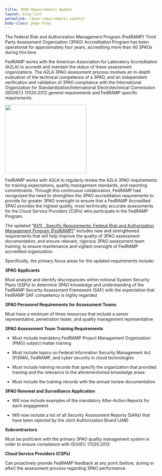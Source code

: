 ```yaml
---
title: 3PAO Requirements Update
layout: blog-list
permalink: /3pao-requirements-update/
body-class: page-blog
---
```

The Federal Risk and Authorization Management Program (FedRAMP) Third Party Assessment Organization (3PAO) Accreditation Program has been operational for approximately four years, accrediting more than 40 3PAOs during this time.

FedRAMP works with the American Association for Laboratory Accreditation (A2LA) to accredit and maintain the status of these assessment organizations. The A2LA 3PAO assessment process involves an in-depth evaluation of the technical competence of a 3PAO, and an independent verification and validation of 3PAO compliance with the International Organization for Standardization/International Electrotechnical Commission (ISO/IEC) 17020:2012 general requirements and FedRAMP specific requirements.

<a href="https://s3.amazonaws.com/sitesusa/wp-content/uploads/sites/482/2017/02/Screen-Shot-2017-02-16-at-2.56.26-PM.png"><img class="size-full wp-image-66590 alignright" src="https://s3.amazonaws.com/sitesusa/wp-content/uploads/sites/482/2017/02/Screen-Shot-2017-02-16-at-2.56.26-PM.png" alt="" width="269" height="226" /></a>

FedRAMP works with A2LA to regularly review the A2LA 3PAO requirements for training expectations, quality management standards, and reporting commitments. Through this continuous collaboration, FedRAMP had recognized the need to strengthen the 3PAO accreditation requirements to provide for greater 3PAO oversight to ensure that a FedRAMP Accredited 3PAO provides the highest quality, most technically accurate assessments for the Cloud Service Providers (CSPs) who participate in the FedRAMP Program.

The updated “[R311 , Specific Requirements: Federal Risk and Authorization Management Program (FedRAMP)](https://portal.a2la.org/requirements/A2LA_R311.pdf)” includes new and strengthened requirements that will help improve the quality of 3PAO assessment documentation; and ensure relevant, rigorous 3PAO assessment team training; to ensure maintenance and vigilant oversight of FedRAMP accredited organization.

Specifically, the primary focus areas for the updated requirements include:

**3PAO Applicants**  

Must analyze and identify discrepancies within notional System Security Plans (SSPs) to determine 3PAO knowledge and understanding of the FedRAMP Security Assessment Framework (SAF) with the expectation that FedRAMP SAF competency is highly regarded

**3PAO Personnel Requirements for Assessment Teams**

Must have a minimum of three resources that include a senior representative, penetration tester, and quality management representative

**3PAO Assessment Team Training Requirements**

* Must include mandatory FedRAMP Project Management Organization (PMO) subject matter training

* Must include topics on Federal Information Security Management Act (FISMA), FedRAMP, and cyber security in cloud technologies

* Must include training records that specify the organization that provided training and the relevance to the aforementioned knowledge areas

* Must include the training records with the annual review documentation

**3PAO Renewal and Surveillance Application**

* Will now include examples of the mandatory After-Action Reports for each engagement

* Will now include a list of all Security Assessment Reports (SARs) that have been rejected by the Joint Authorization Board (JAB)

**Subcontractors**

Must be proficient with the primary 3PAO quality management system in order to ensure compliance with ISO/IEC 17020:2012

**Cloud Service Providers (CSPs)**

Can proactively provide FedRAMP feedback at any point (before, during or after) the assessment process regarding 3PAO performance
